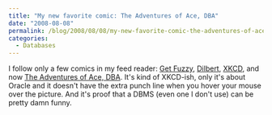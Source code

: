 ```yaml
---
title: "My new favorite comic: The Adventures of Ace, DBA"
date: "2008-08-08"
permalink: /blog/2008/08/08/my-new-favorite-comic-the-adventures-of-ace-dba/
categories:
  - Databases
---
```

I follow only a few comics in my feed reader: [Get Fuzzy][1], [Dilbert][2], [XKCD][3], and now [The Adventures of Ace, DBA][4]. It's kind of XKCD-ish, only it's about Oracle and it doesn't have the extra punch line when you hover your mouse over the picture. And it's proof that a DBMS (even one I don't use) can be pretty damn funny.

 [1]: http://www.comics.com/comics/getfuzzy/
 [2]: http://www.dilbert.com/
 [3]: http://www.xkcd.com/
 [4]: http://www.orcldba.com/ace/

